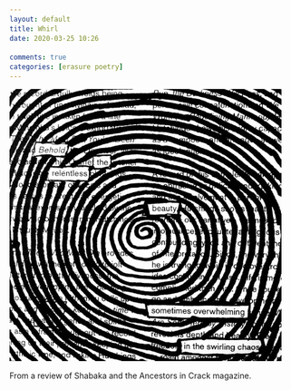 ```yaml
---  
layout: default  
title: Whirl  
date: 2020-03-25 10:26  
  
comments: true  
categories: [erasure poetry]  
---  
```

<img src="/assets/images/articles/whirl.jpeg" class="responsive"><br>    

From a review of Shabaka and the Ancestors in Crack magazine.  
